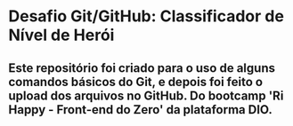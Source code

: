 # Desafio Git/GitHub: Classificador de Nível de Herói
## Este repositório foi criado para o uso de alguns comandos básicos do Git, e depois foi feito o upload dos arquivos no GitHub. Do bootcamp 'Ri Happy - Front-end do Zero' da plataforma DIO.
